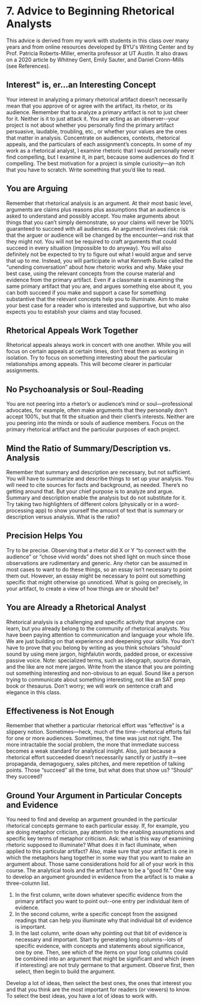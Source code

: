 # 7. Advice to Beginning Rhetorical Analysts

This advice is derived from my work with students in this class over many years and from online resources developed by BYU's Writing Center and by Prof. Patricia Roberts-Miller, emerita professor at UT Austin. It also draws on a 2020 article by Whitney Gent, Emily Sauter, and Daniel Cronn-Mills (see References).

## Interest" is, er...an Interesting Concept
Your interest in analyzing a primary rhetorical artifact doesn’t necessarily mean that you approve of or agree with the artifact, its rhetor, or its audience. Remember that to analyze a primary artifact is not to just cheer for it. Neither is it to just attack it. You are acting as an observer--your project is not about whether you personally find the primary artifact persuasive, laudable, troubling, etc., or whether your values are the ones that matter in analysis. Concentrate on audiences, contexts, rhetorical appeals, and the particulars of each assignment’s concepts.
In some of my work as a rhetorical analyst, I examine rhetoric that I would personally never find compelling, but I examine it, in part, because some audiences do find it compelling. The best motivation for a project is simple curiosity—an itch that you have to scratch. Write something that you’d like to read. 

## You are Arguing
Remember that rhetorical analysis is an argument. At their most basic level, arguments are claims plus reasons plus assumptions that an audience is asked to understand and possibly accept. You make arguments about things that you can’t simply demonstrate, so your claims will never be 100% guaranteed to succeed with all audiences. An argument involves risk: risk that the arguer or audience will be changed by the encounter—and risk that they might not. You will not be required to craft arguments that could succeed in every situation (impossible to do anyway). You will also definitely not be expected to try to figure out what I would argue and serve that up to me. Instead, you will participate in what Kenneth Burke called the “unending conversation” about how rhetoric works and why.
Make your best case, using the relevant concepts from the course material and evidence from the primary artifact. Even if a classmate is examining the same primary artifact that you are, and argues something else about it, you can both succeed if you make and support a case for something substantive that the relevant concepts help you to illuminate. Aim to make your best case for a reader who is interested and supportive, but who also expects you to establish your claims and stay focused.

## Rhetorical Appeals Work Together
Rhetorical appeals always work in concert with one another. While you will focus on certain appeals at certain times, don’t treat them as working in isolation. Try to focus on something interesting about the particular relationships among appeals. This will become clearer in particular assignments.

## No Psychoanalysis or Soul-Reading
You are not peering into a rhetor’s or audience’s mind or soul—professional advocates, for example, often make arguments that they personally don’t accept 100%, but that fit the situation and their client’s interests. Neither are you peering into the minds or souls of audience members. Focus on the primary rhetorical artifact and the particular purposes of each project.

## Mind the Ratio of Summary/Description vs. Analysis
Remember that summary and description are necessary, but not sufficient. You will have to summarize and describe things to set up your analysis. You will need to cite sources for facts and background, as needed. There’s no getting around that. But your chief purpose is to analyze and argue. Summary and description enable the analysis but do not substitute for it. Try taking two highlighters of different colors (physically or in a word-processing app) to show yourself the amount of text that is summary or description versus analysis. What is the ratio?

## Precision Helps You
Try to be precise. Observing that a rhetor did X or Y “to connect with the audience” or “chose vivid words” does not shed light on much since those observations are rudimentary and generic. Any rhetor can be assumed in most cases to want to do these things, so an essay isn’t necessary to point them out. However, an essay might be necessary to point out something specific that might otherwise go unnoticed. What is going on precisely, in your artifact, to create a view of how things are or should be?

## You are Already a Rhetorical Analyst
Rhetorical analysis is a challenging and specific activity that anyone can learn, but you already belong to the community of rhetorical analysts. You have been paying attention to communication and language your whole life. We are just building on that experience and deepening your skills. You don’t have to prove that you belong by writing as you think scholars “should” sound by using mere jargon, highfalutin words, padded prose, or excessive passive voice. Note: specialized terms, such as ideograph, source domain, and the like are not mere jargon.
Write from the stance that you are pointing out something interesting and non-obvious to an equal. Sound like a person trying to communicate about something interesting, not like an SAT prep book or thesaurus. Don't worry; we will work on sentence craft and elegance in this class.

## Effectiveness is Not Enough
Remember that whether a particular rhetorical effort was “effective” is a slippery notion. Sometimes—heck, much of the time--rhetorical efforts fail for one or more audiences. Sometimes, the time was just not right. The more intractable the social problem, the more that immediate success becomes a weak standard for analytical insight. Also, just because a rhetorical effort succeeded doesn’t necessarily sanctify or justify it—see propaganda, demagoguery, sales pitches, and mere repetition of talking points. Those “succeed” all the time, but what does that show us? “Should” they succeed?

## Ground Your Argument in Particular Concepts and Evidence
You need to find and develop an argument grounded in the particular rhetorical concepts germane to each particular essay.
If, for example, you are doing metaphor criticism, pay attention to the enabling assumptions and specific key terms of metaphor criticism. Ask: what is this way of examining rhetoric supposed to illuminate? What does it in fact illuminate, when applied to this particular artifact? Also, make sure that your artifact is one in which the metaphors hang together in some way that you want to make an argument about.
Those same considerations hold for all of your work in this course. The analytical tools and the artifact have to be a "good fit."
One way to develop an argument grounded in evidence from the artifact is to make a three-column list.

1. In the first column, write down whatever specific evidence from the primary artifact you want to point out--one entry per individual item of evidence.
2. In the second column, write a specific concept from the assigned readings that can help you illuminate why that individual bit of evidence is important.
3. In the last column, write down why pointing out that bit of evidence is necessary and important.
Start by generating long columns--lots of specific evidence, with concepts and statements about significance, one by one. Then, see which of the items on your long columns could be combined into an argument that might be significant and which (even if interesting) are not truly germane to that argument. Observe first, then select, then begin to build the argument.

Develop a lot of ideas, then select the best ones, the ones that interest you and that you think are the most important for readers (or viewers) to know. To select the best ideas, you have a lot of ideas to work with.



